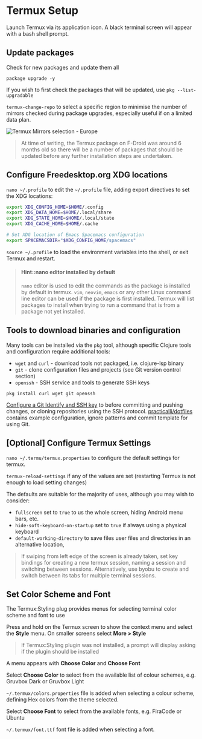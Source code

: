 # Termux Setup

Launch Termux via its application icon.  A black terminal screen will appear with a bash shell prompt.


## Update packages

Check for new packages and update them all

```
package upgrade -y
```

If you wish to first check the packages that will be updated, use `pkg --list-upgradable`

`termux-change-repo` to select a specific region to minimise the number of mirrors checked during package upgrades, especially useful if on a limited data plan.

![Termux Mirrors selection - Europe](https://raw.githubusercontent.com/practicalli/graphic-design/live/termux/termux-mirrors-select-europe.png)

> At time of writing, the Termux package on F-Droid was around 6 months old so there will be a number of packages that should be updated before any further installation steps are undertaken.


## Configure Freedesktop.org XDG locations

`nano ~/.profile` to edit the `~/.profile` file, adding export directives to set the XDG locations:

```bash
export XDG_CONFIG_HOME=$HOME/.config
export XDG_DATA_HOME=$HOME/.local/share
export XDG_STATE_HOME=$HOME/.local/state
export XDG_CACHE_HOME=$HOME/.cache

# Set XDG location of Emacs Spacemacs configuration
export SPACEMACSDIR="$XDG_CONFIG_HOME/spacemacs"
```

`source ~/.profile` to load the environment variables into the shell, or exit Termux and restart.

> #### Hint::nano editor installed by default
> `nano` editor is used to edit the commands as the package is installed by default in termux. `vim`, `neovim`, `emacs` or any other Linux command line editor can be used if the package is first installed.  Termux will list packages to install when trying to run a command that is from a package not yet installed.


## Tools to download binaries and configuration

Many tools can be installed via the `pkg` tool, although specific Clojure tools and configuration require additional tools:

* `wget` and `curl` - download tools not packaged, i.e. clojure-lsp binary
* `git` - clone configuration files and projects (see Git version control section)
* `openssh` - SSH service and tools to generate SSH keys

```
pkg install curl wget git openssh
```

[Configure a Git Identify and SSH key](git.md) to before committing and pushing changes, or cloning repositories using the SSH protocol.  [practicalli/dotfiles](https://github.com/practicalli/dotfiles) contains example configuration, ignore patterns and commit template for using Git.


## [Optional] Configure Termux Settings

`nano ~/.termu/termux.properties` to configure the default settings for termux.

`termux-reload-settings` if any of the values are set (restarting Termux is not enough to load setting changes)

The defaults are suitable for the majority of uses, although you may wish to consider:

* `fullscreen` set to `true` to us the whole screen, hiding Android menu bars, etc.
* `hide-soft-keyboard-on-startup` set to `true` if always using a physical keyboard
* `default-working-directory` to save files user files and directories in an alternative location,

> If swiping from left edge of the screen is already taken, set key bindings for creating a new termux session, naming a session and switching between sessions.  Alternatively, use byobu to create and switch between its tabs for multiple terminal sessions.


## Set Color Scheme and Font

The Termux:Styling plug provides menus for selecting terminal color scheme and font to use

Press and hold on the Termux screen to show the context menu and select the **Style** menu.  On smaller screens select **More > Style**

> If Termux:Styling plugin was not installed, a prompt will display asking if the plugin should be installed

A menu appears with **Choose Color** and **Choose Font**

Select **Choose Color** to select from the available list of colour schemes, e.g. Gruvbox Dark or Gruvbox Light

`~/.termux/colors.properties` file is added when selecting a colour scheme, defining Hex colors from the theme selected.

Select **Choose Font** to select from the available fonts, e.g. FiraCode or Ubuntu

`~/.termux/font.ttf` font file is added when selecting a font.
